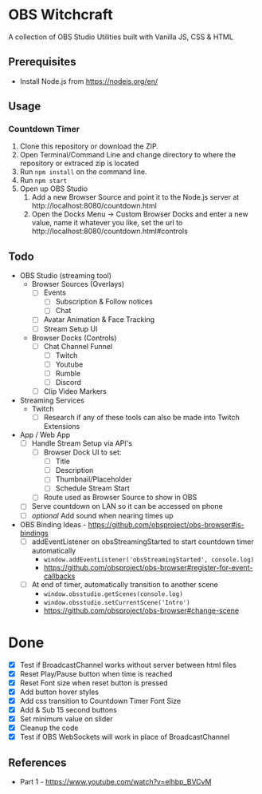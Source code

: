 # OBS Witchcraft

A collection of OBS Studio Utilities built with Vanilla JS, CSS & HTML

## Prerequisites

- Install Node.js from https://nodejs.org/en/

## Usage

### Countdown Timer
1. Clone this repository or download the ZIP.
2. Open Terminal/Command Line and change directory to where the repository or extraced zip is located
3. Run `npm install` on the command line.
4. Run `npm start`
5. Open up OBS Studio
   1. Add a new Browser Source and point it to the Node.js server at http://localhost:8080/countdown.html
   2. Open the Docks Menu -> Custom Browser Docks and enter a new value, name it whatever you like, set the url to http://localhost:8080/countdown.html#controls

## Todo
- OBS Studio (streaming tool)
  - Browser Sources (Overlays)
    - [ ] Events
      - [ ] Subscription & Follow notices
      - [ ] Chat
    - [ ] Avatar Animation & Face Tracking
    - [ ] Stream Setup UI
  - Browser Docks (Controls)
    - [ ] Chat Channel Funnel
      - [ ] Twitch
      - [ ] Youtube
      - [ ] Rumble
      - [ ] Discord
    - [ ] Clip Video Markers
- Streaming Services
  - Twitch
    - [ ] Research if any of these tools can also be made into Twitch Extensions
- App / Web App
  - [ ] Handle Stream Setup via API's
    - [ ] Browser Dock UI to set:
      - [ ] Title
      - [ ] Description
      - [ ] Thumbnail/Placeholder
      - [ ] Schedule Stream Start
    - [ ] Route used as Browser Source to show in OBS
  - [ ] Serve countdown on LAN so it can be accessed on phone
  - [ ] *optional* Add sound when nearing times up
- OBS Binding Ideas - https://github.com/obsproject/obs-browser#js-bindings
  - [ ] addEventListener on obsStreamingStarted to start countdown timer automatically
    - `window.addEventListener('obsStreamingStarted', console.log)`
    - https://github.com/obsproject/obs-browser#register-for-event-callbacks
  - [ ] At end of timer, automatically transition to another scene
    - `window.obsstudio.getScenes(console.log)`
    - `window.obsstudio.setCurrentScene('Intro')`
    - https://github.com/obsproject/obs-browser#change-scene

# Done
- [x] Test if BroadcastChannel works without server between html files
- [x] Reset Play/Pause button when time is reached
- [x] Reset Font size when reset button is pressed
- [x] Add button hover styles
- [x] Add css transition to Countdown Timer Font Size
- [x] Add & Sub 15 second buttons
- [x] Set minimum value on slider
- [x] Cleanup the code
- [x] Test if OBS WebSockets will work in place of BroadcastChannel

## References
 - Part 1 - https://www.youtube.com/watch?v=elhbp_BVCvM
